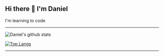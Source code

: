 ## Hi there 👋 I'm Daniel

I'm learning to code

***
![Daniel's github stats](https://github-readme-stats.vercel.app/api?username=luis-dt&hide=contribs,prs&theme=buefy&show_icons=true)

[![Top Langs](https://github-readme-stats.vercel.app/api/top-langs/?username=luis-dt&layout=compact&theme=buefy)](https://github.com/luis-dt/github-readme-stats)
***
<!--
**luis-dt/luis-dt** is a ✨ _special_ ✨ repository because its `README.md` (this file) appears on your GitHub profile.

Here are some ideas to get you started:

- 🔭 I’m currently working on ...
- 🌱 I’m currently learning ...
- 👯 I’m looking to collaborate on ...
- 🤔 I’m looking for help with ...
- 💬 Ask me about ...
- 📫 How to reach me: ...
- 😄 Pronouns: ...
- ⚡ Fun fact: ...
-->
